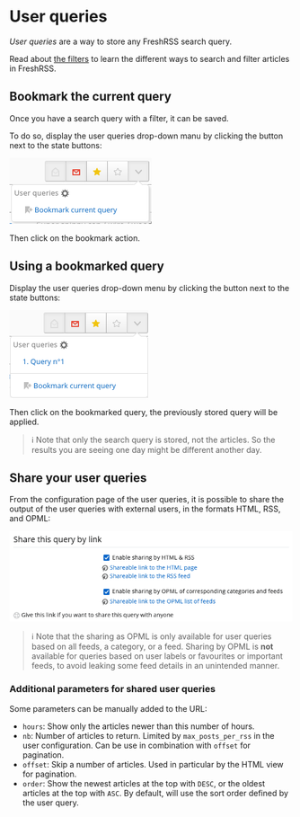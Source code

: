# User queries

*User queries* are a way to store any FreshRSS search query.

Read about [the filters](./10_filter.md) to learn the different ways to search and filter
articles in FreshRSS.

## Bookmark the current query

Once you have a search query with a filter, it can be saved.

To do so, display the user queries drop-down manu by clicking the button next to the state buttons:

![User queries drop-down](../img/users/user.queries.drop-down.empty.png)

Then click on the bookmark action.

## Using a bookmarked query

Display the user queries drop-down menu by clicking the button next to the state buttons:

![User queries drop-down](../img/users/user.queries.drop-down.not.empty.png)

Then click on the bookmarked query, the previously stored query will be applied.

> ℹ️ Note that only the search query is stored, not the articles.
> So the results you are seeing one day might be different another day.

## Share your user queries

From the configuration page of the user queries,
it is possible to share the output of the user queries with external users,
in the formats HTML, RSS, and OPML:

![Share user query](../img/users/user-query-share.png)

> ℹ️ Note that the sharing as OPML is only available for user queries based on all feeds, a category, or a feed.
> Sharing by OPML is **not** available for queries based on user labels or favourites or important feeds,
> to avoid leaking some feed details in an unintended manner.

### Additional parameters for shared user queries

Some parameters can be manually added to the URL:

* `hours`: Show only the articles newer than this number of hours.
* `nb`: Number of articles to return. Limited by `max_posts_per_rss` in the user configuration. Can be use in combination with `offset` for pagination.
* `offset`: Skip a number of articles. Used in particular by the HTML view for pagination.
* `order`: Show the newest articles at the top with `DESC`, or the oldest articles at the top with `ASC`. By default, will use the sort order defined by the user query.
